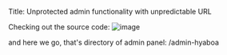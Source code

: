 Title: Unprotected admin functionality with unpredictable URL

Checking out the source code:
![image](https://github.com/user-attachments/assets/4eafe7c5-99e1-4167-8da9-b510b47c8086)

and here we go, that's directory of admin panel:
/admin-hyaboa
